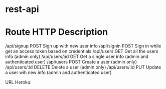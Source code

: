 # rest-api

Route               HTTP    Description
====================================================================================
/api/signup         POST    Sign up with new user info
/api/signin         POST    Sign in while get an access token based on credentials
/api/users          GET     Get all the users info (admin only)
/api/users/:id      GET     Get a single user info (admin and authenticated user)
/api/users          POST    Create a user (admin only)
/api/users/:id      DELETE  Delete a user (admin only)
/api/users/:id      PUT     Update a user wih new info (admin and authenticated user)

URL Heroku:
